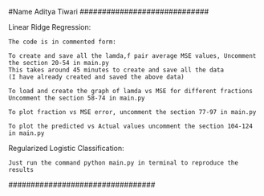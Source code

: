 #Name
Aditya Tiwari
#############################

Linear Ridge Regression:

    The code is in commented form:
    
    To create and save all the lamda,f pair average MSE values, Uncomment the section 20-54 in main.py
    This takes around 45 minutes to create and save all the data
    (I have already created and saved the above data)
    
    To load and create the graph of lamda vs MSE for different fractions Uncomment the section 58-74 in main.py
    
    To plot fraction vs MSE error, uncomment the section 77-97 in main.py
    
    To plot the predicted vs Actual values uncomment the section 104-124 in main.py
    
Regularized Logistic Classification:
    
    Just run the command python main.py in terminal to reproduce the results
    
#################################
